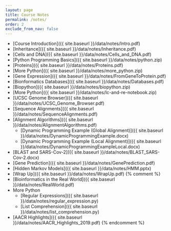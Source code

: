 ```yaml
---
layout: page
title: Course Notes 
permalink: /notes/
order: 2
exclude_from_nav: false
---
```

 
* [Course Introduction]({{ site.baseurl }}/data/notes/Intro.pdf)
* [Inheritance]({{ site.baseurl }}/data/notes/Inheritance.pdf)
* [Cells and DNA]({{ site.baseurl }}/data/notes/Cells_and_DNA.pdf)
* [Python Programming Basics]({{ site.baseurl }}/data/notes/python.zip)
* [Proteins]({{ site.baseurl }}/data/notes/Proteins.pdf)
* [More Python]({{ site.baseurl }}/data/notes/more_python.zip)
* [Gene Expression]({{ site.baseurl }}/data/notes/FromGeneToProtein.pdf)
* [Bionformatics Databases]({{ site.baseurl }}/data/notes/Databases.pdf)
* [Biopython]({{ site.baseurl }}/data/notes/biopython.zip)
* [More Python]({{ site.baseurl }}/data/notes/lc-and-re-notebook.zip)
* [UCSC Genome Browser]({{ site.baseurl }}/data/notes/UCSC_Genome_Browser.pdf)
* [Sequence Alignments]({{ site.baseurl }}/data/notes/SequenceAlignments.pdf)
* [Alignment Algorithms]({{ site.baseurl }}/data/notes/AlignmentAlgorithms.pdf)
    * [Dynamic Programming Example (Global Alignment)]({{ site.baseurl }}/data/notes/DynamicProgrammingExample.docx)
    * [Dynamic Programming Example (Local Alignment)]({{ site.baseurl }}/data/notes/DynamicProgrammingExampleLocal.docx)
* [BLAST and SARS-Cov-2]({{ site.baseurl }}/data/notes/BLAST_SARS-Cov-2.docx)
* [Gene Prediction]({{ site.baseurl }}/data/notes/GenePrediction.pdf)
* [Hidden Markov Models]({{ site.baseurl }}/data/notes/HMM.pptx)
* [Wrap Up]({{ site.baseurl }}/data/notes/WrapUp.pdf)
{% comment %}
* [Bioinformatics in the Real World]({{ site.baseurl }}/data/notes/RealWorld.pdf)
* More Python
    * [Regular Expressions]({{ site.baseurl }}/data/notes/regular_expression.py)
    * [List Comprehension]({{ site.baseurl }}/data/notes/list_comprehension.py)
* [AACR Highlights]({{ site.baseurl }}/data/notes/AACR_Highlights_2019.pdf)
{% endcomment %}
